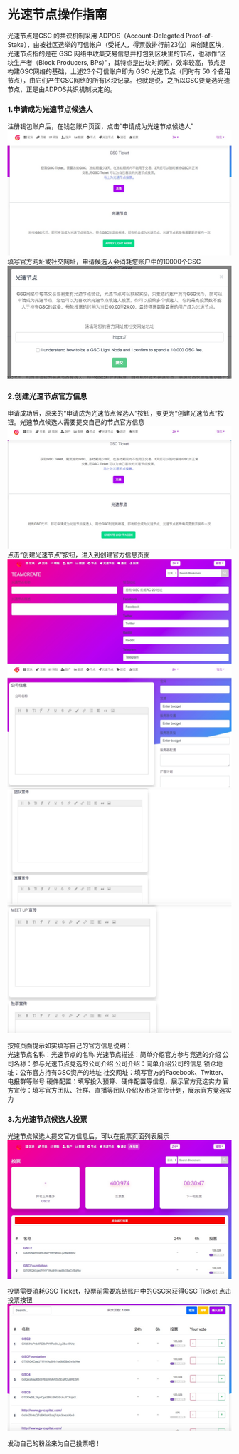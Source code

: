# 光速节点操作指南

光速节点是GSC 的共识机制采用 ADPOS（Account-Delegated Proof-of-Stake），由被社区选举的可信帐户（受托人，得票数排行前23位）来创建区块，光速节点指的是在 GSC 网络中收集交易信息并打包到区块里的节点，也称作“区块生产者（Block Producers, BPs）”，其特点是出块时间短，效率较高，节点是构建GSC网络的基础，上述23个可信账户即为 GSC 光速节点（同时有 50 个备用节点），由它们产生GSC网络的所有区块记录。也就是说，之所以GSC要竞选光速节点，正是由ADPOS共识机制决定的。

### 1.申请成为光速节点候选人
注册钱包账户后，在钱包账户页面，点击“申请成为光速节点候选人”
![avatar](../../.vuepress/dist/assets/img/lightnode/27.jpg)
填写官方网址或社交网址，申请候选人会消耗您账户中的10000个GSC
![avatar](../../.vuepress/dist/assets/img/lightnode/28.jpg)
### 2.创建光速节点官方信息
申请成功后，原来的“申请成为光速节点候选人”按钮，变更为“创建光速节点”按钮。光速节点候选人需要提交自己的节点官方信息
![avatar](../../.vuepress/dist/assets/img/lightnode/29.jpg)
点击“创建光速节点”按钮，进入到创建官方信息页面
![avatar](../../.vuepress/dist/assets/img/lightnode/30.jpg)
![avatar](../../.vuepress/dist/assets/img/lightnode/31.jpg)
![avatar](../../.vuepress/dist/assets/img/lightnode/32.jpg)
![avatar](../../.vuepress/dist/assets/img/lightnode/33.jpg)

按照页面提示如实填写自己的官方信息说明：<br />
光速节点名称：光速节点的名称
光速节点描述：简单介绍官方参与竞选的介绍
公司名称：参与光速节点竞选的公司介绍
公司介绍：简单介绍公司的信息
锁仓地址：公布官方持有GSC资产的地址
社交网址：填写官方的Facebook、Twitter、电报群等账号
硬件配置：填写投入预算、硬件配置等信息，展示官方竞选实力
官方宣传：填写官方团队、社群、直播等团队介绍及市场宣传计划，展示官方竞选实力


### 3.为光速节点候选人投票
光速节点候选人提交官方信息后，可以在投票页面列表展示
![avatar](../../.vuepress/dist/assets/img/lightnode/35.jpg)

投票需要消耗GSC Ticket，投票前需要冻结账户中的GSC来获得GSC Ticket
点击投票按钮
![avatar](../../.vuepress/dist/assets/img/lightnode/36.jpg)

发动自己的粉丝来为自己投票吧！
